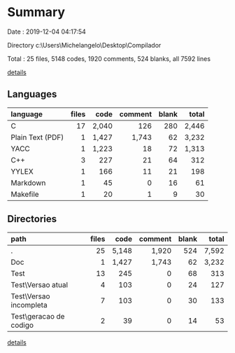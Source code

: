 # Summary

Date : 2019-12-04 04:17:54

Directory c:\Users\Michelangelo\Desktop\Compilador

Total : 25 files,  5148 codes, 1920 comments, 524 blanks, all 7592 lines

[details](details.md)

## Languages
| language | files | code | comment | blank | total |
| :--- | ---: | ---: | ---: | ---: | ---: |
| C | 17 | 2,040 | 126 | 280 | 2,446 |
| Plain Text (PDF) | 1 | 1,427 | 1,743 | 62 | 3,232 |
| YACC | 1 | 1,223 | 18 | 72 | 1,313 |
| C++ | 3 | 227 | 21 | 64 | 312 |
| YYLEX | 1 | 166 | 11 | 21 | 198 |
| Markdown | 1 | 45 | 0 | 16 | 61 |
| Makefile | 1 | 20 | 1 | 9 | 30 |

## Directories
| path | files | code | comment | blank | total |
| :--- | ---: | ---: | ---: | ---: | ---: |
| . | 25 | 5,148 | 1,920 | 524 | 7,592 |
| Doc | 1 | 1,427 | 1,743 | 62 | 3,232 |
| Test | 13 | 245 | 0 | 68 | 313 |
| Test\Versao atual | 4 | 103 | 0 | 24 | 127 |
| Test\Versao incompleta | 7 | 103 | 0 | 30 | 133 |
| Test\geracao de codigo | 2 | 39 | 0 | 14 | 53 |

[details](details.md)